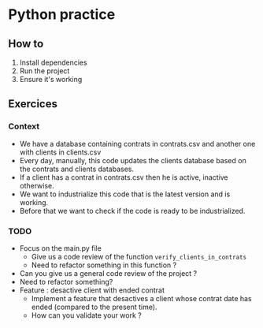 # Python practice

## How to

1. Install dependencies
2. Run the project
3. Ensure it's working

## Exercices

### Context

- We have a database containing contrats in contrats.csv and another one with clients in clients.csv
- Every day, manually, this code updates the clients database based on the contrats and clients databases.
- If a client has a contrat in contrats.csv then he is active, inactive otherwise.
- We want to industrialize this code that is the latest version and is working.
- Before that we want to check if the code is ready to be industrialized.

### TODO

* Focus on the main.py file
  * Give us a code review of the function `verify_clients_in_contrats`
  * Need to refactor something in this function ? 
* Can you give us a general code review of the project ?
* Need to refactor something?
* Feature : desactive client with ended contrat
  * Implement a feature that desactives a client whose contrat date has ended (compared to the present time).
  * How can you validate your work ?